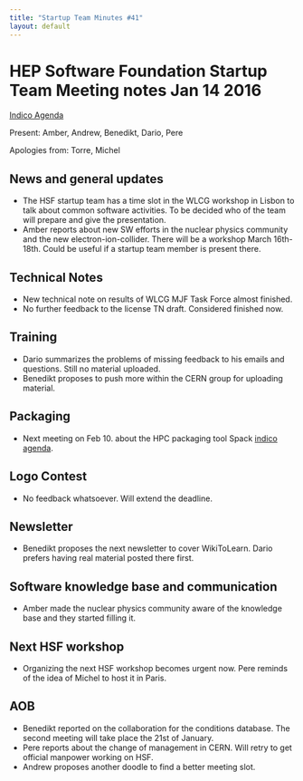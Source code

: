 ```yaml
---
title: "Startup Team Minutes #41"
layout: default
---
```


# HEP Software Foundation Startup Team Meeting notes Jan 14 2016

[Indico Agenda](https://indico.cern.ch/event/483867/)

Present: Amber, Andrew, Benedikt, Dario, Pere

Apologies from: Torre, Michel

## News and general updates 
- The HSF startup team has a time slot in the WLCG workshop in Lisbon to talk about common software activities. 
  To be decided who of the team will prepare and give the presentation.
- Amber reports about new SW efforts in the nuclear physics community and the new electron-ion-collider. 
  There will be a workshop March 16th-18th. Could be useful if a startup team member is present there. 

## Technical Notes
- New technical note on results of WLCG MJF Task Force almost finished.
- No further feedback to the license TN draft. Considered finished now.

## Training
- Dario summarizes the problems of missing feedback to his emails and questions. Still no material uploaded.
- Benedikt proposes to push more within the CERN group for uploading material.

## Packaging
- Next meeting on Feb 10. about the HPC packaging tool Spack [indico agenda](https://indico.cern.ch/event/484006/). 

## Logo Contest
- No feedback whatsoever. Will extend the deadline.

## Newsletter
- Benedikt proposes the next newsletter to cover WikiToLearn. Dario prefers having real material posted there first. 

## Software knowledge base and communication
- Amber made the nuclear physics community aware of the knowledge base and they started filling it.

## Next HSF workshop
- Organizing the next HSF workshop becomes urgent now. Pere reminds of the idea of Michel to host it in Paris.

## AOB
- Benedikt reported on the collaboration for the conditions database. The second meeting will take place the 21st of January.
- Pere reports about the change of management in CERN. Will retry to get official manpower working on HSF.
- Andrew proposes another doodle to find a better meeting slot.
